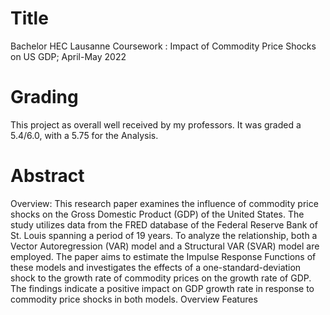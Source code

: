 # Title
Bachelor HEC Lausanne Coursework : Impact of Commodity Price Shocks on US GDP; April-May 2022
# Grading
This project as overall well received by my professors. It was graded a 5.4/6.0, with a 5.75 for the Analysis.
# Abstract
Overview: This research paper examines the influence of commodity price shocks on the Gross Domestic Product (GDP) of the United States. The study utilizes data from the FRED database of the Federal Reserve Bank of St. Louis spanning a period of 19 years. To analyze the relationship, both a Vector Autoregression (VAR) model and a Structural VAR (SVAR) model are employed. The paper aims to estimate the Impulse Response Functions of these models and investigates the effects of a one-standard-deviation shock to the growth rate of commodity prices on the growth rate of GDP. The findings indicate a positive impact on GDP growth rate in response to commodity price shocks in both models. Overview Features
